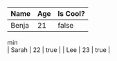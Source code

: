 | Name  | Age | Is Cool? |
| :---- | :-- | :------- |
| Benja | 21  | false    |
  min                     
| Sarah | 22  | true     |
| Lee   | 23  | true     |
